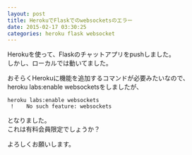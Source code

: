 ```yaml
---
layout: post
title: HerokuでFlaskでのwebsocketsのエラー
date: 2015-02-17 03:30:25
categories: heroku flask websocket
---
```

<!-- {% raw %} -->
<p>Herokuを使って、Flaskのチャットアプリをpushしました。<br>
しかし、ローカルでは動いてました。</p>

<p>おそらくHerokuに機能を追加するコマンドが必要みたいなので、<br>
heroku labs:enable websocketsをしましたが、</p>

<pre><code>heroku labs:enable websockets
 !    No such feature: websockets
</code></pre>

<p>となりました。<br>
これは有料会員限定でしょうか？</p>

<p>よろしくお願いします。</p>
<!-- {% endraw %} -->
